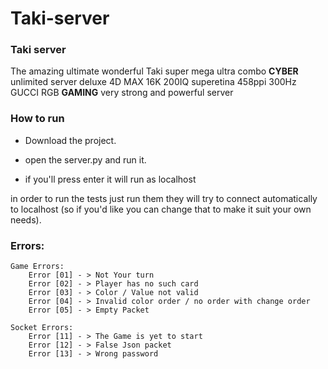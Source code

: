 # Taki-server
### Taki server

The amazing ultimate wonderful Taki super mega ultra combo **CYBER** unlimited server deluxe 4D MAX 16K 200IQ superetina 458ppi 300Hz GUCCI RGB **GAMING** very strong and powerful server 

### How to run

- Download the project.

- open the server.py and run it.

- if you'll press enter it will run as localhost

in order to run the tests just run them they will try to connect automatically to localhost
(so if you'd like you can change that to make it suit your own needs).

### Errors:

    Game Errors:
        Error [01] - > Not Your turn
        Error [02] - > Player has no such card
        Error [03] - > Color / Value not valid
        Error [04] - > Invalid color order / no order with change order
        Error [05] - > Empty Packet
        
    Socket Errors:
        Error [11] - > The Game is yet to start
        Error [12] - > False Json packet
        Error [13] - > Wrong password
        
